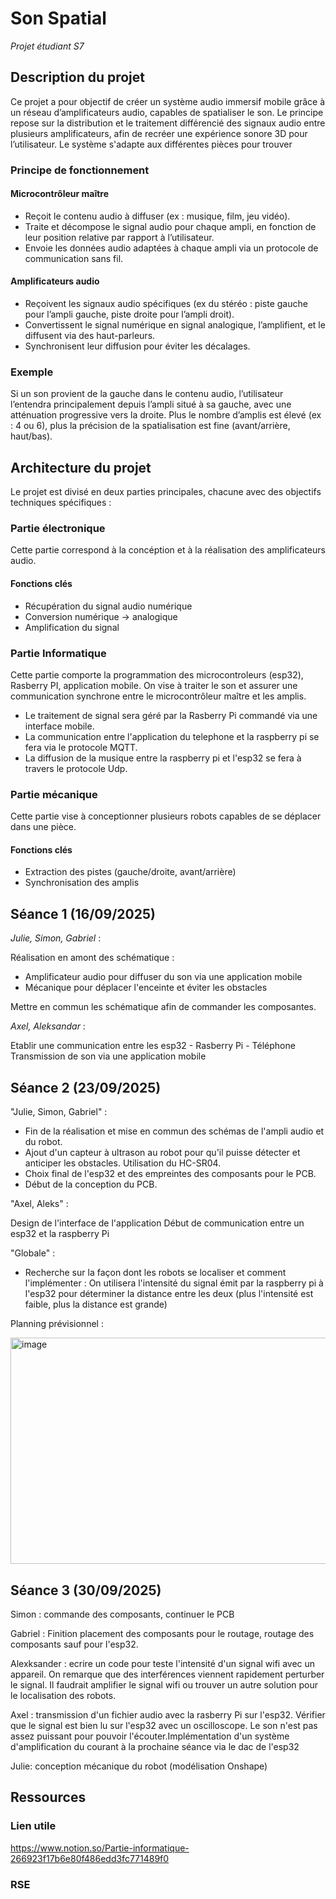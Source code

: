 # **Son Spatial**
*Projet étudiant S7*

## Description du projet 

Ce projet a pour objectif de créer un système audio immersif mobile grâce à un réseau d’amplificateurs audio, capables de spatialiser le son. Le principe repose sur la distribution et le traitement différencié des signaux audio entre plusieurs amplificateurs, afin de recréer une expérience sonore 3D pour l’utilisateur. Le système s'adapte aux différentes pièces pour trouver 

### Principe de fonctionnement 

#### Microcontrôleur maître

- Reçoit le contenu audio à diffuser (ex : musique, film, jeu vidéo).
- Traite et décompose le signal audio pour chaque ampli, en fonction de leur position relative par rapport à l’utilisateur.
- Envoie les données audio adaptées à chaque ampli via un protocole de communication sans fil.

#### Amplificateurs audio

- Reçoivent les signaux audio spécifiques (ex du stéréo : piste gauche pour l’ampli gauche, piste droite pour l’ampli droit).
- Convertissent le signal numérique en signal analogique, l’amplifient, et le diffusent via des haut-parleurs.
- Synchronisent leur diffusion pour éviter les décalages.

### Exemple

Si un son provient de la gauche dans le contenu audio, l’utilisateur l’entendra principalement depuis l’ampli situé à sa gauche, avec une atténuation progressive vers la droite. Plus le nombre d’amplis est élevé (ex : 4 ou 6), plus la précision de la spatialisation est fine (avant/arrière, haut/bas).

## Architecture du projet

Le projet est divisé en deux parties principales, chacune avec des objectifs techniques spécifiques :

### Partie électronique

Cette partie correspond à la concéption et à la réalisation des amplificateurs audio.

#### Fonctions clés 

- Récupération du signal audio numérique
- Conversion numérique → analogique
- Amplification du signal

### Partie Informatique

Cette partie comporte la programmation des microcontroleurs (esp32), Rasberry PI, application mobile.
On vise à traiter le son et assurer une communication synchrone entre le microcontrôleur maître et les amplis.
- Le traitement de signal sera géré par la Rasberry Pi commandé via une interface mobile. 
- La communication entre l'application du telephone et la raspberry pi se fera via le protocole MQTT.
- La diffusion de la musique entre la raspberry pi et l'esp32 se fera à travers le protocole Udp.

### Partie mécanique

Cette partie vise à conceptionner plusieurs robots capables de se déplacer dans une pièce. 

#### Fonctions clés

- Extraction des pistes (gauche/droite, avant/arrière)
- Synchronisation des amplis

## Séance 1 (16/09/2025)

*Julie, Simon, Gabriel* :

Réalisation en amont des schématique :
- Amplificateur audio pour diffuser du son via une application mobile
- Mécanique pour déplacer l'enceinte et éviter les obstacles
  
Mettre en commun les schématique afin de commander les composantes. 

*Axel, Aleksandar* : 

Etablir une communication entre les esp32 - Rasberry Pi - Téléphone
Transmission de son via une application mobile

## Séance 2 (23/09/2025)

"Julie, Simon, Gabriel" : 

- Fin de la réalisation et mise en commun des schémas de l'ampli audio et du robot.
- Ajout d'un capteur à ultrason au robot pour qu'il puisse détecter et anticiper les obstacles. Utilisation du HC-SR04.
- Choix final de l'esp32 et des empreintes des composants pour le PCB. 
- Début de la conception du PCB.

"Axel, Aleks" :

Design de l'interface de l'application
Début de communication entre un esp32 et la raspberry Pi

"Globale" :
- Recherche sur la façon dont les robots se localiser et comment l'implémenter : On utilisera l'intensité du signal émit par la raspberry pi à l'esp32 pour déterminer la distance entre les deux (plus l'intensité est faible, plus la distance est grande)

Planning prévisionnel :

<img width="1354" height="362" alt="image" src="https://github.com/user-attachments/assets/6d0e3242-3ce1-4a6d-a6a6-cdb654a1a0d4" />

## Séance 3 (30/09/2025)

Simon : commande des composants, continuer le PCB

Gabriel : Finition placement des composants pour le routage, routage des composants sauf pour l'esp32. 

Alexksander : ecrire un code pour teste l'intensité d'un signal wifi avec un appareil. On remarque que des interférences viennent rapidement perturber le signal. Il faudrait amplifier le signal wifi ou trouver un autre solution pour le localisation des robots.

Axel : transmission d'un fichier audio avec la rasberry Pi sur l'esp32. Vérifier que le signal est bien lu sur l'esp32 avec un oscilloscope. Le son n'est pas assez puissant pour pouvoir l'écouter.Implémentation d'un système d'amplification du courant à la prochaine séance via le dac de l'esp32


Julie: conception mécanique du robot (modélisation Onshape)

## Ressources

### Lien utile

https://www.notion.so/Partie-informatique-266923f17b6e80f486edd3fc771489f0

### RSE

